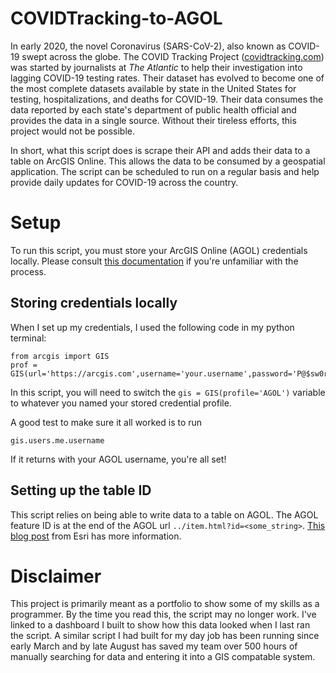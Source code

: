 # COVIDTracking-to-AGOL

In early 2020, the novel Coronavirus (SARS-CoV-2), also known as COVID-19 swept across the globe. The COVID Tracking Project ([covidtracking.com](https://covidtracking.com)) was started by journalists at *The Atlantic* to help their investigation into lagging COVID-19 testing rates. Their dataset has evolved to become one of the most complete datasets available by state in the United States for testing, hospitalizations, and deaths for COVID-19. Their data consumes the data reported by each state's department of public health official and provides the data in a single source. Without their tireless efforts, this project would not be possible.

In short, what this script does is scrape their API and adds their data to a table on ArcGIS Online. This allows the data to be consumed by a geospatial application. The script can be scheduled to run on a regular basis and help provide daily updates for COVID-19 across the country.

# Setup
To run this script, you must store your ArcGIS Online (AGOL) credentials locally. Please consult [this documentation](https://developers.arcgis.com/python/guide/working-with-different-authentication-schemes/#Storing-your-credentials-locally) if you're unfamiliar with the process.

## Storing credentials locally
When I set up my credentials, I used the following code in my python terminal:
```
from arcgis import GIS
prof = GIS(url='https://arcgis.com',username='your.username',password='P@$sw0rd123!',profile='AGOL'
```
In this script, you will need to switch the ```gis = GIS(profile='AGOL')``` variable to whatever you named your stored credential profile.

A good test to make sure it all worked is to run 
```gis = GIS(profile='AGOL')
gis.users.me.username
```
If it returns with your AGOL username, you're all set!

## Setting up the table ID
This script relies on being able to write data to a table on AGOL. The AGOL feature ID is at the end of the AGOL url ```../item.html?id=<some_string>```.
[This blog post](https://community.esri.com/community/gis/web-gis/arcgisonline/blog/2019/06/06/where-can-i-find-the-item-id-for-an-arcgis-online-item) from Esri has more information.

# Disclaimer
This project is primarily meant as a portfolio to show some of my skills as a programmer. By the time you read this, the script may no longer work. I've linked to a dashboard I built to show how this data looked when I last ran the script. A similar script I had built for my day job has been running since early March and by late August has saved my team over 500 hours of manually searching for data and entering it into a GIS compatable system.
